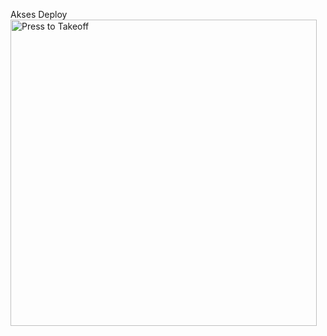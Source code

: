 Akses Deploy
   <a href = "https://heroku.com/deploy?template=https://github.com/Vckyou/ResponChatOtomatis"><img src="https://telegra.ph/file/38892636183a19871ec14.jpg" alt="Press to Takeoff" width="490px"></a>
</p>
